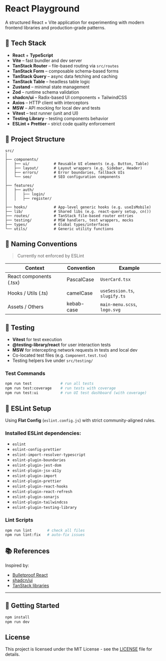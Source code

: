 # React Playground

A structured React + Vite application for experimenting with modern frontend libraries and production-grade patterns.

## 🧱 Tech Stack

- **React** + **TypeScript**
- **Vite** – fast bundler and dev server
- **TanStack Router** – file-based routing via `src/routes`
- **TanStack Form** – composable schema-based forms
- **TanStack Query** – async data fetching and caching
- **TanStack Table** – headless table logic
- **Zustand** – minimal state management
- **Zod** – runtime schema validation
- **shadcn/ui** – Radix-based UI components + TailwindCSS
- **Axios** – HTTP client with interceptors
- **MSW** – API mocking for local dev and tests
- **Vitest** – test runner (unit and UI)
- **Testing Library** – testing components behavior
- **ESLint + Prettier** – strict code quality enforcement

## 📁 Project Structure

```
src/
│
├── components/
│   ├── ui/           # Reusable UI elements (e.g. Button, Table)
│   ├── layout/       # Layout wrappers (e.g. Sidebar, Header)
│   ├── errors/       # Error boundaries, fallback UIs
│   └── seo/          # SEO configuration components
│
├── features/
│   ├── auth/
│   │   ├── login/
│   │   ├── register/
│
├── hooks/            # App-level generic hooks (e.g. useIsMobile)
├── lib/              # Shared libs (e.g. react-query setup, cn())
├── routes/           # TanStack file-based router entries
├── testing/          # MSW handlers, test wrappers, mocks
├── types/            # Global types/interfaces
└── utils/            # Generic utility functions
```

## 📐 Naming Conventions

> Currently not enforced by ESLint

| Context                 | Convention | Example                       |
| ----------------------- | ---------- | ----------------------------- |
| React components (.tsx) | PascalCase | `UserCard.tsx`                |
| Hooks / Utils (.ts)     | camelCase  | `useSession.ts`, `slugify.ts` |
| Assets / Others         | kebab-case | `main-menu.scss`, `logo.svg`  |

## 🧪 Testing

- **Vitest** for test execution
- **@testing-library/react** for user interaction tests
- **MSW** for intercepting network requests in tests and local dev
- Co-located test files (e.g. `Component.test.tsx`)
- Testing helpers live under `src/testing/`

### Test Commands

```bash
npm run test             # run all tests
npm run test:coverage    # run tests with coverage
npm run test:ui          # run UI test dashboard (with coverage)
```

## 🔧 ESLint Setup

Using **Flat Config** (`eslint.config.js`) with strict community-aligned rules.

### Installed ESLint dependencies:

- `eslint`
- `eslint-config-prettier`
- `eslint-import-resolver-typescript`
- `eslint-plugin-boundaries`
- `eslint-plugin-jest-dom`
- `eslint-plugin-jsx-a11y`
- `eslint-plugin-import`
- `eslint-plugin-prettier`
- `eslint-plugin-react-hooks`
- `eslint-plugin-react-refresh`
- `eslint-plugin-sonarjs`
- `eslint-plugin-tailwindcss`
- `eslint-plugin-testing-library`

### Lint Scripts

```bash
npm run lint       # check all files
npm run lint:fix   # auto-fix issues
```

## 📚 References

Inspired by:

- [Bulletproof React](https://github.com/alan2207/bulletproof-react)
- [shadcn/ui](https://ui.shadcn.com/)
- [TanStack libraries](https://tanstack.com/)

---

## 🚀 Getting Started

```bash
npm install
npm run dev
```

## License

This project is licensed under the MIT License - see the [LICENSE](LICENSE) file for details.
